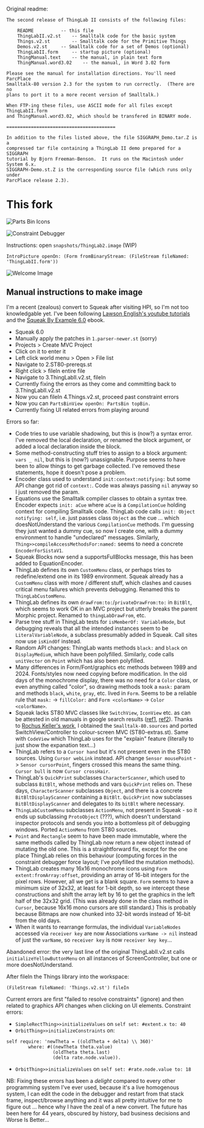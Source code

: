 Original readme:

```
The second release of ThingLab II consists of the following files:

	README			-- this file
	ThingLabII.v2.st	-- Smalltalk code for the basic system
	Things.v2.st		-- Smalltalk code for the Primitive Things
	Demos.v2.st		-- Smalltalk code for a set of Demos (optional)
	ThingLabII.form		-- startup picture (optional)
	ThingManual.text	-- the manual, in plain text form
	ThingManual.word3.02	-- the manual, in Word 3.02 form

Please see the manual for installation directions. You'll need ParcPlace
Smalltalk-80 version 2.3 for the system to run correctly.  (There are no
plans to port it to a more recent version of Smalltalk.)

When FTP-ing these files, use ASCII mode for all files except ThingLabII.form
and ThingManual.word3.02, which should be transfered in BINARY mode.

========================================

In addition to the files listed above, the file SIGGRAPH_Demo.tar.Z is a
compressed tar file containing a ThingLab II demo prepared for a SIGGRAPH
tutorial by Bjorn Freeman-Benson.  It runs on the Macintosh under System 6.x.
SIGGRAPH-Demo.st.Z is the corresponding source file (which runs only under
ParcPlace release 2.3).

```

# This fork

![Parts Bin Icons](parts-bin-icons.jpg)

![Constraint Debugger](debugger.jpg)

Instructions: open `snapshots/ThingLab2.image` (WIP)

```smalltalk
IntroPicture openOn: (Form fromBinaryStream: (FileStream fileNamed: 'ThingLabII.form'))
```

![Welcome Image](intro-pic.jpg)

## Manual instructions to make image
I'm a recent (zealous) convert to Squeak after visiting HPI, so I'm not too knowledgable yet. I've been following [Lawson English's youtube tutorials](https://www.youtube.com/watch?v=Es7RyllOS-M&list=PL6601A198DF14788D) and the [Squeak By Example 6.0](https://squeak.org/#documentation) ebook.

- Squeak 6.0
- Manually apply the patches in `1.parser-newer.st` (sorry)
- Projects > Create MVC Project
- Click on it to enter it
- Left click world menu > Open > File list
- Navigate to 2.ST80-prereqs.st
- Right click > fileIn entire file
- Navigate to 3.ThingLabII.v2.st, fileIn
- Currently fixing the errors as they come and committing back to 3.ThingLabII.v2.st
- Now you can fileIn 4.Things.v2.st, proceed past constraint errors
- Now you can `PartsBinView openOn: PartsBin topBin.`
- Currently fixing UI related errors from playing around

Errors so far:

- Code tries to use variable shadowing, but this is (now?) a syntax error. I've removed the local declaration, or renamed the block argument, or added a local declaration inside the block.
- Some method-constructing stuff tries to assign to a block argument: `vars _ nil`, but this is (now?) unassignable. Purpose seems to have been to allow things to get garbage collected. I've removed these statements, hope it doesn't pose a problem.
- Encoder class used to understand `init:context:notifying:` but some API change got rid of `context:`. Code was always passing `nil` anyway so I just removed the param.
- Equations use the Smalltalk compiler classes to obtain a syntax tree. Encoder expects `init: aCue` where `aCue` is a `CompilationCue` holding context for compiling Smalltalk code. ThingLab code calls `init: Object notifying: self`, i.e. just passes class `Object` as the cue ... which doesNotUnderstand the various `CompilationCue` methods. I'm guessing they just wanted a dummy cue, so now I create one, with a dummy environment to handle "undeclared" messages. Similarly, `Thing>>compileAccessMethodsFor:named:` seems to need a concrete `EncoderForSistaV1`.
- Squeak Blocks now send a supportsFullBlocks message, this has been added to EquationEncoder.
- ThingLab defines its own `CustomMenu` class, or perhaps tries to redefine/extend one in its 1989 environment. Squeak already has a `CustomMenu` class with more / different stuff, which clashes and causes critical menu failures which prevents debugging. Renamed this to `ThingLabCustomMenu`.
- ThingLab defines its own `drawFrom:to:`/`privateDrawFrom:to:` in `BitBlt`, which seems to work OK in an MVC project but utterly breaks the parent Morphic project. Renamed to `thingLabDrawFrom`, etc.
- Parse tree stuff in ThingLab tests for `isMemberOf: VariableNode`, but debugging reveals that all the intended instances seem to be `LiteralVariableNode`, a subclass presumably added in Squeak. Call sites now use `isKindOf` instead.
- Random API changes: ThingLab wants methods `black:` and `black` on `DisplayMedium`, which have been polyfilled. Similarly, code calls `unitVector` on `Point` which has also been polyfilled.
- Many differences in Form/Font/graphics etc methods between 1989 and 2024. Fonts/styles now need copying before modification. In the old days of the monochrome display, there was no need for a `Color` class, or even anything called "color", so drawing methods took a `mask:` param and methods `black`, `white`, `gray`, etc. lived in `Form`. Seems to be a reliable rule that `mask:` -> `fillColor:` and `Form <colorName>` -> `Color <colorName>`.
- Squeak lacks ST80 MVC classes like `SwitchView`, `IconView` etc. as can be attested in old manuals in google search results ([ref1](http://stephane.ducasse.free.fr/FreeBooks/InsideST/InsideSmalltalkII.pdf), [ref2](https://www.lri.fr/~mbl/ENS/FONDIHM/2013/papers/Krasner-JOOP88.pdf)). Thanks to [Rochus Keller's work](https://github.com/rochus-keller/Smalltalk), I obtained the `Smalltalk-80.sources` and ported SwitchView/Controller to colour-screen MVC (ST80-extras.st). Same with `CodeView` which ThingLab uses for the "explain" feature (literally to just show the expanation text...)
- ThingLab refers to a `Cursor hand` but it's not present even in the ST80 sources. Using `Cursor webLink` instead. API change `Sensor mousePoint` -> `Sensor cursorPoint`, fingers crossed this means the same thing. `Cursor bull` is now `Cursor crossHair`.
- ThingLab's `QuickPrint` subclasses `CharacterScanner`, which used to subclass `BitBlt`, whose methods and vars `QuickPrint` relies on. These days, `CharacterScanner` subclasses `Object`, and there is a concrete `BitBltDisplayScanner` containing a `BitBlt`. `QuickPrint` now subclasses `BitBltDisplayScanner` and delegates to its `bitBlt` where necessary.
- `ThingLabCustomMenu` subclasses `ActionMenu`, not present in Squeak - so it ends up subclassing `ProtoObject` (???), which doesn't understand inspector protocols and sends you into a bottomless pit of debugging windows. Ported `ActionMenu` from ST80 sources.
- `Point` and `Rectangle` seem to have been made immutable, where the same methods called by ThingLab now return a new object instead of mutating the old one. This is a straightforward fix, except for the one place ThingLab relies on this behaviour (computing forces in the constraint debugger force layout; I've polyfilled the mutation methods).
- ThingLab creates many 16x16 monochrome icons using `Form extent:fromArray:offset`, providing an array of 16-bit integers for the pixel rows. However, all we get is a blank square. `Form` seems to have a minimum size of 32x32, at least for 1-bit depth, so we intercept these constructions and shift the array left by 16 to get the graphics in the left half of the 32x32 grid. (This was already done in the class method in `Cursor`, because 16x16 mono cursors are still standard.) This is probably because Bitmaps are now chunked into 32-bit words instead of 16-bit from the old days.
- When it wants to rearrange formulas, the individual `VariableNodes` accessed via `receiver key` are now Associations `varName -> nil` instead of just the `varName`, so `receiver key` is now `receiver key key`...

Abandoned error: the very last line of the original ThingLabII.v2.st calls `initializeYellowButtonMenu` on all instances of ScreenController, but one or more doesNotUnderstand.

After fileIn the Things library into the workspace:

```smalltalk
(FileStream fileNamed: 'Things.v2.st') fileIn
```

Current errors are first "failed to resolve constraints" (ignore) and then related to graphics API changes when clicking on UI elements. Constraint errors:

- `SimpleRectThing>>initializeValues` on `self set: #extent.x to: 40`
- `OrbitThing>>initializeConstraints` on:

```smalltalk
self require: 'newTheta = ((oldTheta + delta) \\ 360)'
		where: #((newTheta theta.value)
				 (oldTheta theta.last)
				 (delta rate.node.value)).
```

- `OrbitThing>>initializeValues` on `self set: #rate.node.value to: 18`

NB: Fixing these errors has been a *delight* compared to every other programming system I've ever used, because it's a live homogenous system, I can edit the code in the debugger and restart from that stack frame, inspect/browse anything and it was all pretty intuitive for me to figure out ... hence why I have the zeal of a new convert. The future has been here for 44 years, obscured by history, bad business decisions and Worse Is Better...